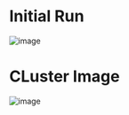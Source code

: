 # Initial Run
![image](https://github.com/user-attachments/assets/187fe2d2-f46a-4f22-893c-57ba89042a65)

# CLuster Image
![image](https://github.com/user-attachments/assets/d3fea96a-d38c-4bbb-839d-6c299bc2f640)

